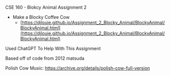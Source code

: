 CSE 160 - Blokcy Animal Assignment 2

* Make a Blocky Coffee Cow
    * [https://djlouie.github.io/Assignment_2_Blocky_Animal/BlockyAnimal/BlockyAnimal.html](https://djlouie.github.io/Assignment_2_Blocky_Animal/BlockyAnimal/BlockyAnimal.html)


Used ChatGPT To Help With This Assignment

Based off of code from 2012 matsuda

Polish Cow Music:
https://archive.org/details/polish-cow-full-version 